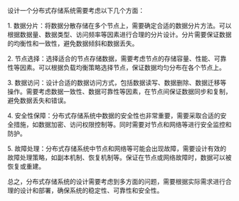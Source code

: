 设计一个分布式存储系统需要考虑以下几个方面：  
  
1. 数据分片：将数据分散存储在多个节点上，需要确定合适的数据分片方法。可以根据数据量、数据类型、访问频率等因素进行合理的分片设计。分片需要保证数据的均衡性和一致性，避免数据倾斜和数据丢失。  
  
2. 节点选择：选择适合的节点存储数据，需要考虑节点的存储容量、性能、可靠性等因素。可以根据负载均衡策略选择节点，保证数据均匀分布在各个节点上。  
  
3. 数据访问：设计合适的数据访问方式，包括数据读写、数据删除、数据迁移等操作。需要考虑数据一致性、数据可靠性等因素，在节点间保证数据同步和复制，避免数据丢失和错误。  
  
4. 安全性保障：分布式存储系统中数据的安全性也非常重要，需要采取合适的安全措施，如数据加密、访问权限控制等。同时需要对节点和网络等进行安全监控和防护。  
  
5. 故障处理：分布式存储系统中节点和网络等可能会出现故障，需要设计有效的故障处理策略，如副本机制、恢复机制等。保证在节点或网络故障时，数据可以被恢复或重建。  
  
总之，分布式存储系统的设计需要考虑到多方面的问题，需要根据实际需求进行合理的设计和部署，确保系统的稳定性、可靠性和安全性。